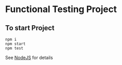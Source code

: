# Functional Testing Project

## To start Project

```shell
npm i
npm start
npm test
```

See [NodeJS](http://nodejs.org) for details
